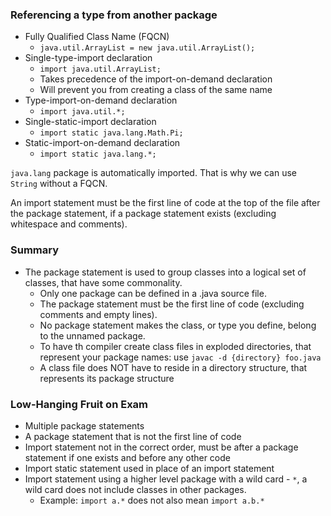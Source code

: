 ### Referencing a type from another package
* Fully Qualified Class Name (FQCN)
  * `java.util.ArrayList = new java.util.ArrayList();`
* Single-type-import declaration
    *  `import java.util.ArrayList;`
    * Takes precedence of the import-on-demand declaration
    * Will prevent you from creating a class of the same name
* Type-import-on-demand declaration
    * `import java.util.*;`
* Single-static-import declaration
    * `import static java.lang.Math.Pi;`
* Static-import-on-demand declaration
    * `import static java.lang.*;`
    
`java.lang` package is automatically imported. That is why we can use `String` without a FQCN.

An import statement must be the first line of code at the top of the file after the package statement, if a package
statement exists (excluding whitespace and comments).

### Summary
* The package statement is used to group classes into a logical set of classes, that have some commonality.
    * Only one package can be defined in a .java source file.
    * The package statement must be the first line of code (excluding comments and empty lines).
    * No package statement makes the class, or type you define, belong to the unnamed package.
    * To have th compiler create class files in exploded directories, that represent your package names: use `javac -d {directory} foo.java`
    * A class file does NOT have to reside in a directory structure, that represents its package structure

### Low-Hanging Fruit on Exam
* Multiple package statements
* A package statement that is not the first line of code
* Import statement not in the correct order, must be after a package statement if one exists and before any other code
* Import static statement used in place of an import statement
* Import statement using a higher level package with a wild card - `*`, a wild card does not include classes in other packages. 
    * Example: `import a.*` does not also mean `import a.b.*`